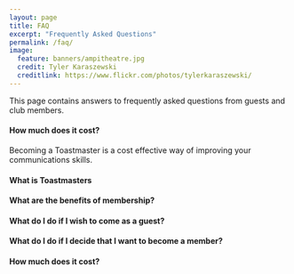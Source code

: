 ```yaml
---
layout: page
title: FAQ
excerpt: "Frequently Asked Questions"
permalink: /faq/
image:
  feature: banners/ampitheatre.jpg
  credit: Tyler Karaszewski
  creditlink: https://www.flickr.com/photos/tylerkaraszewski/
---
```

This page contains answers to frequently asked questions from guests and club members.

#### How much does it cost?
Becoming a Toastmaster is a cost effective way of improving your communications skills.

#### What is Toastmasters

#### What are the benefits of membership?

#### What do I do if I wish to come as a guest?

#### What do I do if I decide that I want to become a member?

#### How much does it cost?
